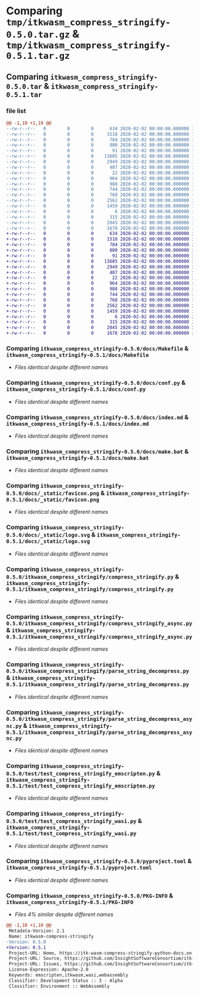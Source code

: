 # Comparing `tmp/itkwasm_compress_stringify-0.5.0.tar.gz` & `tmp/itkwasm_compress_stringify-0.5.1.tar.gz`

## Comparing `itkwasm_compress_stringify-0.5.0.tar` & `itkwasm_compress_stringify-0.5.1.tar`

### file list

```diff
@@ -1,19 +1,19 @@
--rw-r--r--   0        0        0      634 2020-02-02 00:00:00.000000 itkwasm_compress_stringify-0.5.0/docs/Makefile
--rw-r--r--   0        0        0     1518 2020-02-02 00:00:00.000000 itkwasm_compress_stringify-0.5.0/docs/conf.py
--rw-r--r--   0        0        0      784 2020-02-02 00:00:00.000000 itkwasm_compress_stringify-0.5.0/docs/index.md
--rw-r--r--   0        0        0      800 2020-02-02 00:00:00.000000 itkwasm_compress_stringify-0.5.0/docs/make.bat
--rw-r--r--   0        0        0       91 2020-02-02 00:00:00.000000 itkwasm_compress_stringify-0.5.0/docs/requirements.txt
--rw-r--r--   0        0        0    13605 2020-02-02 00:00:00.000000 itkwasm_compress_stringify-0.5.0/docs/_static/favicon.png
--rw-r--r--   0        0        0     2949 2020-02-02 00:00:00.000000 itkwasm_compress_stringify-0.5.0/docs/_static/logo.svg
--rw-r--r--   0        0        0      407 2020-02-02 00:00:00.000000 itkwasm_compress_stringify-0.5.0/itkwasm_compress_stringify/__init__.py
--rw-r--r--   0        0        0       22 2020-02-02 00:00:00.000000 itkwasm_compress_stringify-0.5.0/itkwasm_compress_stringify/_version.py
--rw-r--r--   0        0        0      964 2020-02-02 00:00:00.000000 itkwasm_compress_stringify-0.5.0/itkwasm_compress_stringify/compress_stringify.py
--rw-r--r--   0        0        0      988 2020-02-02 00:00:00.000000 itkwasm_compress_stringify-0.5.0/itkwasm_compress_stringify/compress_stringify_async.py
--rw-r--r--   0        0        0      744 2020-02-02 00:00:00.000000 itkwasm_compress_stringify-0.5.0/itkwasm_compress_stringify/parse_string_decompress.py
--rw-r--r--   0        0        0      768 2020-02-02 00:00:00.000000 itkwasm_compress_stringify-0.5.0/itkwasm_compress_stringify/parse_string_decompress_async.py
--rw-r--r--   0        0        0     2562 2020-02-02 00:00:00.000000 itkwasm_compress_stringify-0.5.0/test/test_compress_stringify_emscripten.py
--rw-r--r--   0        0        0     1459 2020-02-02 00:00:00.000000 itkwasm_compress_stringify-0.5.0/test/test_compress_stringify_wasi.py
--rw-r--r--   0        0        0        6 2020-02-02 00:00:00.000000 itkwasm_compress_stringify-0.5.0/.gitignore
--rw-r--r--   0        0        0      315 2020-02-02 00:00:00.000000 itkwasm_compress_stringify-0.5.0/README.md
--rw-r--r--   0        0        0     2045 2020-02-02 00:00:00.000000 itkwasm_compress_stringify-0.5.0/pyproject.toml
--rw-r--r--   0        0        0     1678 2020-02-02 00:00:00.000000 itkwasm_compress_stringify-0.5.0/PKG-INFO
+-rw-r--r--   0        0        0      634 2020-02-02 00:00:00.000000 itkwasm_compress_stringify-0.5.1/docs/Makefile
+-rw-r--r--   0        0        0     1518 2020-02-02 00:00:00.000000 itkwasm_compress_stringify-0.5.1/docs/conf.py
+-rw-r--r--   0        0        0      784 2020-02-02 00:00:00.000000 itkwasm_compress_stringify-0.5.1/docs/index.md
+-rw-r--r--   0        0        0      800 2020-02-02 00:00:00.000000 itkwasm_compress_stringify-0.5.1/docs/make.bat
+-rw-r--r--   0        0        0       91 2020-02-02 00:00:00.000000 itkwasm_compress_stringify-0.5.1/docs/requirements.txt
+-rw-r--r--   0        0        0    13605 2020-02-02 00:00:00.000000 itkwasm_compress_stringify-0.5.1/docs/_static/favicon.png
+-rw-r--r--   0        0        0     2949 2020-02-02 00:00:00.000000 itkwasm_compress_stringify-0.5.1/docs/_static/logo.svg
+-rw-r--r--   0        0        0      407 2020-02-02 00:00:00.000000 itkwasm_compress_stringify-0.5.1/itkwasm_compress_stringify/__init__.py
+-rw-r--r--   0        0        0       22 2020-02-02 00:00:00.000000 itkwasm_compress_stringify-0.5.1/itkwasm_compress_stringify/_version.py
+-rw-r--r--   0        0        0      964 2020-02-02 00:00:00.000000 itkwasm_compress_stringify-0.5.1/itkwasm_compress_stringify/compress_stringify.py
+-rw-r--r--   0        0        0      988 2020-02-02 00:00:00.000000 itkwasm_compress_stringify-0.5.1/itkwasm_compress_stringify/compress_stringify_async.py
+-rw-r--r--   0        0        0      744 2020-02-02 00:00:00.000000 itkwasm_compress_stringify-0.5.1/itkwasm_compress_stringify/parse_string_decompress.py
+-rw-r--r--   0        0        0      768 2020-02-02 00:00:00.000000 itkwasm_compress_stringify-0.5.1/itkwasm_compress_stringify/parse_string_decompress_async.py
+-rw-r--r--   0        0        0     2562 2020-02-02 00:00:00.000000 itkwasm_compress_stringify-0.5.1/test/test_compress_stringify_emscripten.py
+-rw-r--r--   0        0        0     1459 2020-02-02 00:00:00.000000 itkwasm_compress_stringify-0.5.1/test/test_compress_stringify_wasi.py
+-rw-r--r--   0        0        0        6 2020-02-02 00:00:00.000000 itkwasm_compress_stringify-0.5.1/.gitignore
+-rw-r--r--   0        0        0      315 2020-02-02 00:00:00.000000 itkwasm_compress_stringify-0.5.1/README.md
+-rw-r--r--   0        0        0     2045 2020-02-02 00:00:00.000000 itkwasm_compress_stringify-0.5.1/pyproject.toml
+-rw-r--r--   0        0        0     1678 2020-02-02 00:00:00.000000 itkwasm_compress_stringify-0.5.1/PKG-INFO
```

### Comparing `itkwasm_compress_stringify-0.5.0/docs/Makefile` & `itkwasm_compress_stringify-0.5.1/docs/Makefile`

 * *Files identical despite different names*

### Comparing `itkwasm_compress_stringify-0.5.0/docs/conf.py` & `itkwasm_compress_stringify-0.5.1/docs/conf.py`

 * *Files identical despite different names*

### Comparing `itkwasm_compress_stringify-0.5.0/docs/index.md` & `itkwasm_compress_stringify-0.5.1/docs/index.md`

 * *Files identical despite different names*

### Comparing `itkwasm_compress_stringify-0.5.0/docs/make.bat` & `itkwasm_compress_stringify-0.5.1/docs/make.bat`

 * *Files identical despite different names*

### Comparing `itkwasm_compress_stringify-0.5.0/docs/_static/favicon.png` & `itkwasm_compress_stringify-0.5.1/docs/_static/favicon.png`

 * *Files identical despite different names*

### Comparing `itkwasm_compress_stringify-0.5.0/docs/_static/logo.svg` & `itkwasm_compress_stringify-0.5.1/docs/_static/logo.svg`

 * *Files identical despite different names*

### Comparing `itkwasm_compress_stringify-0.5.0/itkwasm_compress_stringify/compress_stringify.py` & `itkwasm_compress_stringify-0.5.1/itkwasm_compress_stringify/compress_stringify.py`

 * *Files identical despite different names*

### Comparing `itkwasm_compress_stringify-0.5.0/itkwasm_compress_stringify/compress_stringify_async.py` & `itkwasm_compress_stringify-0.5.1/itkwasm_compress_stringify/compress_stringify_async.py`

 * *Files identical despite different names*

### Comparing `itkwasm_compress_stringify-0.5.0/itkwasm_compress_stringify/parse_string_decompress.py` & `itkwasm_compress_stringify-0.5.1/itkwasm_compress_stringify/parse_string_decompress.py`

 * *Files identical despite different names*

### Comparing `itkwasm_compress_stringify-0.5.0/itkwasm_compress_stringify/parse_string_decompress_async.py` & `itkwasm_compress_stringify-0.5.1/itkwasm_compress_stringify/parse_string_decompress_async.py`

 * *Files identical despite different names*

### Comparing `itkwasm_compress_stringify-0.5.0/test/test_compress_stringify_emscripten.py` & `itkwasm_compress_stringify-0.5.1/test/test_compress_stringify_emscripten.py`

 * *Files identical despite different names*

### Comparing `itkwasm_compress_stringify-0.5.0/test/test_compress_stringify_wasi.py` & `itkwasm_compress_stringify-0.5.1/test/test_compress_stringify_wasi.py`

 * *Files identical despite different names*

### Comparing `itkwasm_compress_stringify-0.5.0/pyproject.toml` & `itkwasm_compress_stringify-0.5.1/pyproject.toml`

 * *Files identical despite different names*

### Comparing `itkwasm_compress_stringify-0.5.0/PKG-INFO` & `itkwasm_compress_stringify-0.5.1/PKG-INFO`

 * *Files 4% similar despite different names*

```diff
@@ -1,10 +1,10 @@
 Metadata-Version: 2.1
 Name: itkwasm-compress-stringify
-Version: 0.5.0
+Version: 0.5.1
 Project-URL: Home, https://itk-wasm-compress-stringify-python-docs.on.fleek.co
 Project-URL: Source, https://github.com/InsightSoftwareConsortium/itk-wasm
 Project-URL: Issues, https://github.com/InsightSoftwareConsortium/itk-wasm/issues
 License-Expression: Apache-2.0
 Keywords: emscripten,itkwasm,wasi,webassembly
 Classifier: Development Status :: 3 - Alpha
 Classifier: Environment :: WebAssembly
```


